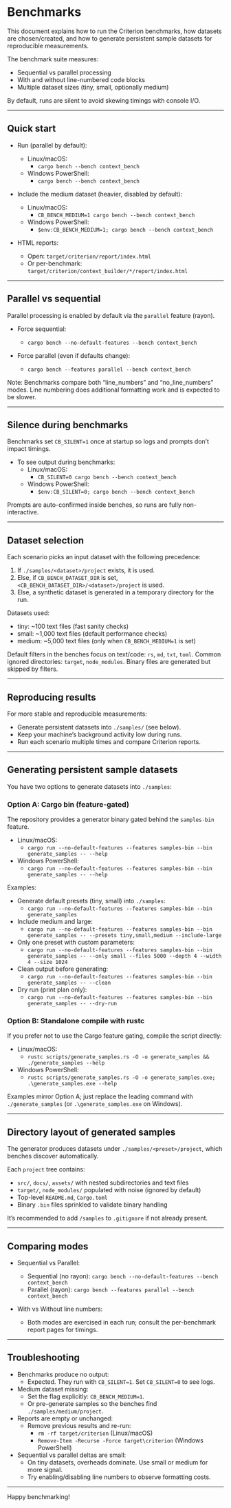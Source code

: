 # Benchmarks

This document explains how to run the Criterion benchmarks, how datasets are chosen/created, and how to generate persistent sample datasets for reproducible measurements.

The benchmark suite measures:
- Sequential vs parallel processing
- With and without line-numbered code blocks
- Multiple dataset sizes (tiny, small, optionally medium)

By default, runs are silent to avoid skewing timings with console I/O.

---

## Quick start

- Run (parallel by default):
  - Linux/macOS:
    - `cargo bench --bench context_bench`
  - Windows PowerShell:
    - `cargo bench --bench context_bench`

- Include the medium dataset (heavier, disabled by default):
  - Linux/macOS:
    - `CB_BENCH_MEDIUM=1 cargo bench --bench context_bench`
  - Windows PowerShell:
    - `$env:CB_BENCH_MEDIUM=1; cargo bench --bench context_bench`

- HTML reports:
  - Open: `target/criterion/report/index.html`
  - Or per-benchmark: `target/criterion/context_builder/*/report/index.html`

---

## Parallel vs sequential

Parallel processing is enabled by default via the `parallel` feature (rayon).

- Force sequential:
  - `cargo bench --no-default-features --bench context_bench`

- Force parallel (even if defaults change):
  - `cargo bench --features parallel --bench context_bench`

Note: Benchmarks compare both “line_numbers” and “no_line_numbers” modes. Line numbering does additional formatting work and is expected to be slower.

---

## Silence during benchmarks

Benchmarks set `CB_SILENT=1` once at startup so logs and prompts don’t impact timings.

- To see output during benchmarks:
  - Linux/macOS:
    - `CB_SILENT=0 cargo bench --bench context_bench`
  - Windows PowerShell:
    - `$env:CB_SILENT=0; cargo bench --bench context_bench`

Prompts are auto-confirmed inside benches, so runs are fully non-interactive.

---

## Dataset selection

Each scenario picks an input dataset with the following precedence:

1) If `./samples/<dataset>/project` exists, it is used.
2) Else, if `CB_BENCH_DATASET_DIR` is set, `<CB_BENCH_DATASET_DIR>/<dataset>/project` is used.
3) Else, a synthetic dataset is generated in a temporary directory for the run.

Datasets used:
- tiny: ~100 text files (fast sanity checks)
- small: ~1,000 text files (default performance checks)
- medium: ~5,000 text files (only when `CB_BENCH_MEDIUM=1` is set)

Default filters in the benches focus on text/code: `rs`, `md`, `txt`, `toml`. Common ignored directories: `target`, `node_modules`. Binary files are generated but skipped by filters.

---

## Reproducing results

For more stable and reproducible measurements:
- Generate persistent datasets into `./samples/` (see below).
- Keep your machine’s background activity low during runs.
- Run each scenario multiple times and compare Criterion reports.

---

## Generating persistent sample datasets

You have two options to generate datasets into `./samples`:

### Option A: Cargo bin (feature-gated)

The repository provides a generator binary gated behind the `samples-bin` feature.

- Linux/macOS:
  - `cargo run --no-default-features --features samples-bin --bin generate_samples -- --help`
- Windows PowerShell:
  - `cargo run --no-default-features --features samples-bin --bin generate_samples -- --help`

Examples:
- Generate default presets (tiny, small) into `./samples`:
  - `cargo run --no-default-features --features samples-bin --bin generate_samples`
- Include medium and large:
  - `cargo run --no-default-features --features samples-bin --bin generate_samples -- --presets tiny,small,medium --include-large`
- Only one preset with custom parameters:
  - `cargo run --no-default-features --features samples-bin --bin generate_samples -- --only small --files 5000 --depth 4 --width 4 --size 1024`
- Clean output before generating:
  - `cargo run --no-default-features --features samples-bin --bin generate_samples -- --clean`
- Dry run (print plan only):
  - `cargo run --no-default-features --features samples-bin --bin generate_samples -- --dry-run`

### Option B: Standalone compile with rustc

If you prefer not to use the Cargo feature gating, compile the script directly:

- Linux/macOS:
  - `rustc scripts/generate_samples.rs -O -o generate_samples && ./generate_samples --help`
- Windows PowerShell:
  - `rustc scripts/generate_samples.rs -O -o generate_samples.exe; .\generate_samples.exe --help`

Examples mirror Option A; just replace the leading command with `./generate_samples` (or `.\generate_samples.exe` on Windows).

---

## Directory layout of generated samples

The generator produces datasets under `./samples/<preset>/project`, which benches discover automatically.

Each `project` tree contains:
- `src/`, `docs/`, `assets/` with nested subdirectories and text files
- `target/`, `node_modules/` populated with noise (ignored by default)
- Top-level `README.md`, `Cargo.toml`
- Binary `.bin` files sprinkled to validate binary handling

It’s recommended to add `/samples` to `.gitignore` if not already present.

---

## Comparing modes

- Sequential vs Parallel:
  - Sequential (no rayon): `cargo bench --no-default-features --bench context_bench`
  - Parallel (rayon): `cargo bench --features parallel --bench context_bench`

- With vs Without line numbers:
  - Both modes are exercised in each run; consult the per-benchmark report pages for timings.

---

## Troubleshooting

- Benchmarks produce no output:
  - Expected. They run with `CB_SILENT=1`. Set `CB_SILENT=0` to see logs.
- Medium dataset missing:
  - Set the flag explicitly: `CB_BENCH_MEDIUM=1`.
  - Or pre-generate samples so the benches find `./samples/medium/project`.
- Reports are empty or unchanged:
  - Remove previous results and re-run:
    - `rm -rf target/criterion` (Linux/macOS)
    - `Remove-Item -Recurse -Force target\criterion` (Windows PowerShell)
- Sequential vs parallel deltas are small:
  - On tiny datasets, overheads dominate. Use small or medium for more signal.
  - Try enabling/disabling line numbers to observe formatting costs.

---

Happy benchmarking!